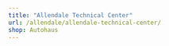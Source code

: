 ```yaml
---
title: "Allendale Technical Center"
url: /allendale/allendale-technical-center/
shop: Autohaus
---
```

